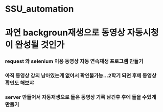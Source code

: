 # SSU_automation
<h1>과연 backgroun재생으로 동영상 자동시청이 완성될 것인가</h1>
<h3>request 와 selenium 이용 동영상 자동 연속재생 프로그램 만들기</h3>
<h3>아직 동영상 강의 남아있는게 없어서 확인불가능...2학기 되면 후에 동영상 확인도 해보쟈</h3>

<h3>server 만들어서 자동재생으로 들은 동영상 기록 남긴후 후에 들을 수있게 만들기</h3>
